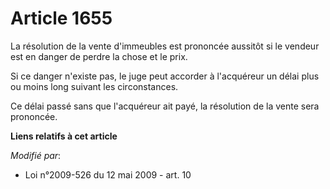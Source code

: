 # Article 1655

La résolution de la vente d'immeubles est prononcée aussitôt si le vendeur est en danger de perdre la chose et le prix.

Si ce danger n'existe pas, le juge peut accorder à l'acquéreur un délai plus ou moins long suivant les circonstances.

Ce délai passé sans que l'acquéreur ait payé, la résolution de la vente sera prononcée.

**Liens relatifs à cet article**

_Modifié par_:

  - Loi n°2009-526 du 12 mai 2009 - art. 10
